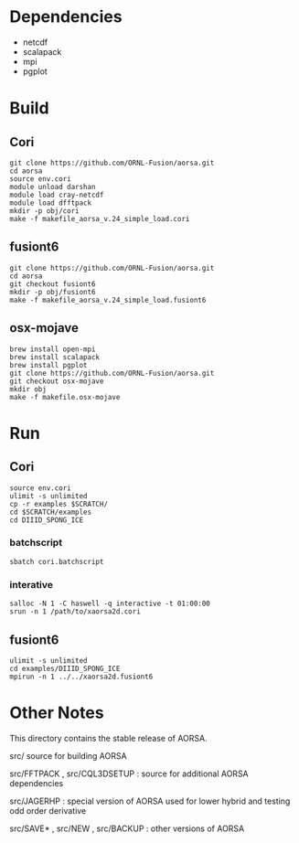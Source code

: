 # Dependencies

* netcdf
* scalapack
* mpi
* pgplot

# Build

## Cori
```
git clone https://github.com/ORNL-Fusion/aorsa.git
cd aorsa
source env.cori
module unload darshan
module load cray-netcdf
module load dfftpack
mkdir -p obj/cori
make -f makefile_aorsa_v.24_simple_load.cori
```

## fusiont6
```
git clone https://github.com/ORNL-Fusion/aorsa.git
cd aorsa
git checkout fusiont6
mkdir -p obj/fusiont6
make -f makefile_aorsa_v.24_simple_load.fusiont6
```

## osx-mojave
```
brew install open-mpi
brew install scalapack
brew install pgplot
git clone https://github.com/ORNL-Fusion/aorsa.git
git checkout osx-mojave
mkdir obj
make -f makefile.osx-mojave

```

# Run

## Cori
```
source env.cori
ulimit -s unlimited
cp -r examples $SCRATCH/
cd $SCRATCH/examples
cd DIIID_SPONG_ICE
```
### batchscript
```
sbatch cori.batchscript
```
### interative
```
salloc -N 1 -C haswell -q interactive -t 01:00:00
srun -n 1 /path/to/xaorsa2d.cori 
```
## fusiont6
```
ulimit -s unlimited
cd examples/DIIID_SPONG_ICE
mpirun -n 1 ../../xaorsa2d.fusiont6
```

# Other Notes
This directory contains the stable release of AORSA. 

src/ source for building AORSA

src/FFTPACK , src/CQL3DSETUP : source for additional AORSA dependencies

src/JAGERHP : special version of AORSA used for lower hybrid and testing odd order derivative

src/SAVE* , src/NEW , src/BACKUP : other versions of AORSA


